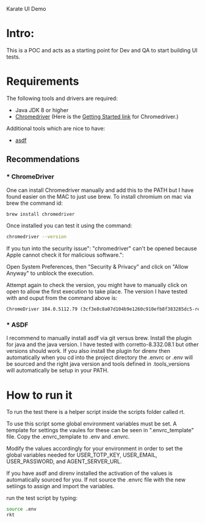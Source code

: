 Karate UI Demo

# Intro:

This is a POC and acts as a starting point for Dev and QA to start building UI tests.

# Requirements

The following tools and drivers are required:

* Java JDK 8 or higher
* [Chromedriver](https://chromedriver.chromium.org)
    (Here is the [Getting Started link](https://chromedriver.chromium.org/getting-started) for Chromedriver.)

Additional tools which are nice to have:

* [asdf](https://asdf-vm.com/)

## Recommendations

### * ChromeDriver

One can install Chromedriver manually and add this to the PATH but I have found easier on the MAC to just use brew.  To install chromium on mac via brew the command id:

```bash
brew install chromedriver
```

Once installed you can test it using the command:

```bash
chromedriver --version
```

If you tun into the security issue":
"chromedriver" can't be opened because Apple cannot check it for malicious software.":

Open System Preferences, then "Security & Privacy" and click on "Allow Anyway" to unblock the execution.

Attempt again to check the version, you might have to manually click on open to allow the first execution to take place.
The version I have tested with and ouput from the command above is:

```txt
ChromeDriver 104.0.5112.79 (3cf3e8c8a07d104b9e1260c910efb8f383285dc5-refs/branch-heads/5112@{#1307})
```

### * ASDF

I recommend to manually install asdf via git versus brew. Install the plugin for java and the java version. I have tested with corretto-8.332.08.1 but other versions should work.
If you also install the plugin for direnv then automatically when you cd into the project directory the .envrc or .env will be sourced and the right java version and tools defined in .tools_versions will automatically be setup in your PATH.

# How to run it

To run the test there is a helper script inside the scripts folder called rt.

To use this script some global environment variables must be set. A template for settings the vaules for these can be seen in ".envrc_template" file.
Copy the .envrc_template to .env and .envrc.

Modify the values accordingly for your environment in order to set the global variables needed for USER_TOTP_KEY, USER_EMAIL, USER_PASSWORD, and AGENT_SERVER_URL.

If you have asdf and direnv installed the activation of the values is automatically sourced for you. If not source the .envrc file with the new setiings to assign and import the variables.

run the test script by typing:

```bash
source .env
rkt
```
